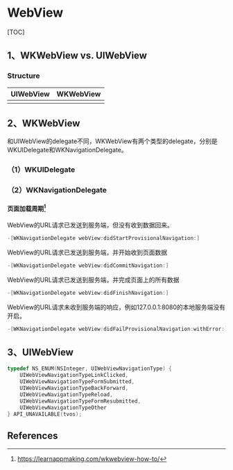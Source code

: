 # WebView

[TOC]

## 1、WKWebView vs. UIWebView



### Structure

| UIWebView | WKWebView |
| --------- | --------- |
|           |           |









## 2、WKWebView

和UIWebView的delegate不同，WKWebView有两个类型的delegate，分别是WKUIDelegate和WKNavigationDelegate。



### （1）WKUIDelegate





### （2）WKNavigationDelegate

#### 页面加载周期[^1]

WebView的URL请求已发送到服务端，但没有收到数据回来。

```objective-c
-[WKNavigationDelegate webView:didStartProvisionalNavigation:]
```



WebView的URL请求已发送到服务端，并开始收到页面数据

```objective-c
-[WKNavigationDelegate webView:didCommitNavigation:]
```



WebView的URL请求已发送到服务端，并完成页面上的所有数据

```objective-c
-[WKNavigationDelegate webView:didFinishNavigation:]
```



WebView的URL请求未收到服务端的响应，例如127.0.0.1:8080的本地服务端没有开启。

```objective-c
-[WKNavigationDelegate webView:didFailProvisionalNavigation:withError:]
```







## 3、UIWebView



```objective-c
typedef NS_ENUM(NSInteger, UIWebViewNavigationType) {
    UIWebViewNavigationTypeLinkClicked,
    UIWebViewNavigationTypeFormSubmitted,
    UIWebViewNavigationTypeBackForward,
    UIWebViewNavigationTypeReload,
    UIWebViewNavigationTypeFormResubmitted,
    UIWebViewNavigationTypeOther
} API_UNAVAILABLE(tvos);
```







## References

[^1]:https://learnappmaking.com/wkwebview-how-to/



